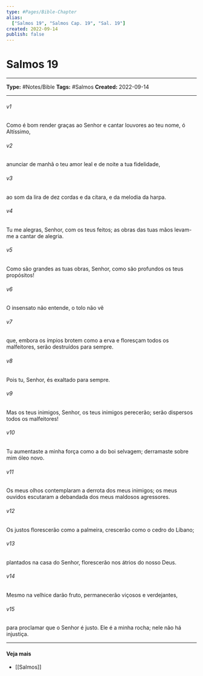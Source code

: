```yaml
---
type: #Pages/Bible-Chapter
alias:
  ["Salmos 19", "Salmos Cap. 19", "Sal. 19"]
created: 2022-09-14
publish: false
---
```


# Salmos 19

---

**Type:** #Notes/Bible
**Tags:** #Salmos
**Created:** 2022-09-14

---

###### v1
Como é bom render graças ao Senhor e cantar louvores ao teu nome, ó Altíssimo,
###### v2
anunciar de manhã o teu amor leal e de noite a tua fidelidade,
###### v3
ao som da lira de dez cordas e da cítara, e da melodia da harpa.
###### v4
Tu me alegras, Senhor, com os teus feitos; as obras das tuas mãos levam-me a cantar de alegria.
###### v5
Como são grandes as tuas obras, Senhor, como são profundos os teus propósitos!
###### v6
O insensato não entende, o tolo não vê
###### v7
que, embora os ímpios brotem como a erva e floresçam todos os malfeitores, serão destruídos para sempre.
###### v8
Pois tu, Senhor, és exaltado para sempre.
###### v9
Mas os teus inimigos, Senhor, os teus inimigos perecerão; serão dispersos todos os malfeitores!
###### v10
Tu aumentaste a minha força como a do boi selvagem; derramaste sobre mim óleo novo.
###### v11
Os meus olhos contemplaram a derrota dos meus inimigos; os meus ouvidos escutaram a debandada dos meus maldosos agressores.
###### v12
Os justos florescerão como a palmeira, crescerão como o cedro do Líbano;
###### v13
plantados na casa do Senhor, florescerão nos átrios do nosso Deus.
###### v14
Mesmo na velhice darão fruto, permanecerão viçosos e verdejantes,
###### v15
para proclamar que o Senhor é justo. Ele é a minha rocha; nele não há injustiça.


---

#### Veja mais

- [[Salmos]]
